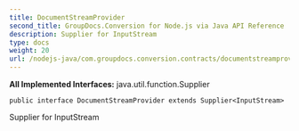 ```yaml
---
title: DocumentStreamProvider
second_title: GroupDocs.Conversion for Node.js via Java API Reference
description: Supplier for InputStream
type: docs
weight: 20
url: /nodejs-java/com.groupdocs.conversion.contracts/documentstreamprovider/
---
```

**All Implemented Interfaces:**
java.util.function.Supplier
```
public interface DocumentStreamProvider extends Supplier<InputStream>
```

Supplier for InputStream
